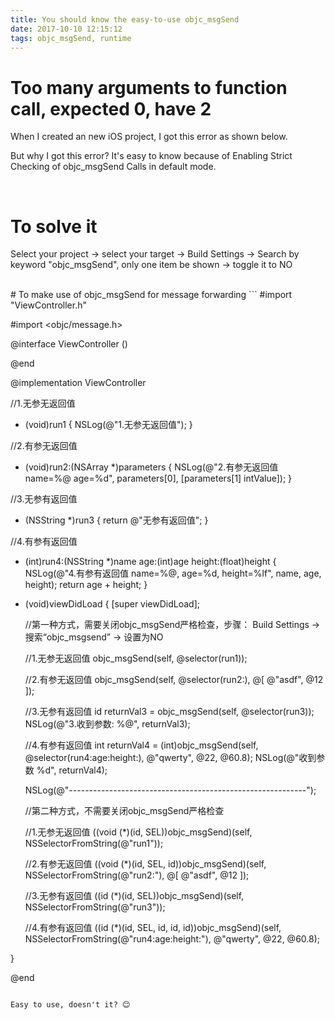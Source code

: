 ```yaml
---
title: You should know the easy-to-use objc_msgSend
date: 2017-10-10 12:15:12
tags: objc_msgSend, runtime
---
```


# Too many arguments to function call, expected 0, have 2

When I created an new iOS project, I got this error as shown below.
<img src="/img/iOS/runtime/iOSRuntime_objc_msgSend_got_error.jpeg" alt="" />

But why I got this error? It's easy to know because of Enabling Strict Checking of objc_msgSend Calls in default mode.

<br/>

# To solve it
Select your project -> select your target  ->  Build Settings  -> Search by keyword "objc_msgSend", only one item be shown  ->  toggle it to NO
<img src="/img/iOS/runtime/iOSRuntime_objc_msgSend.jpeg" alt="" />

<br/>
# To make use of objc_msgSend for message forwarding
```
#import "ViewController.h"

#import <objc/message.h>

@interface ViewController ()

@end

@implementation ViewController

//1.无参无返回值
- (void)run1 {
    NSLog(@"1.无参无返回值");
}

//2.有参无返回值
- (void)run2:(NSArray *)parameters {
    NSLog(@"2.有参无返回值 name=%@ age=%d", parameters[0], [parameters[1] intValue]);
}

//3.无参有返回值
- (NSString *)run3 {
    return @"无参有返回值";
}

//4.有参有返回值
- (int)run4:(NSString *)name age:(int)age height:(float)height {
    NSLog(@"4.有参有返回值 name=%@, age=%d, height=%lf", name, age, height);
    return age + height;
}

- (void)viewDidLoad {
    [super viewDidLoad];
    
    //第一种方式，需要关闭objc_msgSend严格检查，步骤： Build Settings -> 搜索“objc_msgsend” -> 设置为NO
    
    //1.无参无返回值
    objc_msgSend(self, @selector(run1));
    
    //2.有参无返回值
    objc_msgSend(self, @selector(run2:), @[ @"asdf", @12 ]);
    
    //3.无参有返回值
    id returnVal3 = objc_msgSend(self, @selector(run3));
    NSLog(@"3.收到参数: %@", returnVal3);
    
    //4.有参有返回值
    int returnVal4 = (int)objc_msgSend(self, @selector(run4:age:height:), @"qwerty", @22, @60.8);
    NSLog(@"收到参数 %d", returnVal4);
    
    
    NSLog(@"-----------------------------------------------------------");
    
    //第二种方式，不需要关闭objc_msgSend严格检查
    
    //1.无参无返回值
    ((void (*)(id, SEL))objc_msgSend)(self, NSSelectorFromString(@"run1"));
    
    //2.有参无返回值
    ((void (*)(id, SEL, id))objc_msgSend)(self, NSSelectorFromString(@"run2:"), @[ @"asdf", @12 ]);
    
    //3.无参有返回值
    ((id (*)(id, SEL))objc_msgSend)(self, NSSelectorFromString(@"run3"));
    
    //4.有参有返回值
    ((id (*)(id, SEL, id, id, id))objc_msgSend)(self, NSSelectorFromString(@"run4:age:height:"),  @"qwerty", @22, @60.8);
        
}

@end
```

Easy to use, doesn't it? 😊


